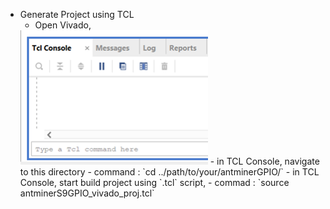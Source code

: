 - Generate Project using TCL
    - Open Vivado,<br>
    <img src="../../resource/tcl_console.png" width="300px">
    - in TCL Console, navigate to this directory
        - command : `cd ../path/to/your/antminerGPIO/`
    - in TCL Console, start build project using `.tcl` script,
        - commad : `source antminerS9GPIO_vivado_proj.tcl`
